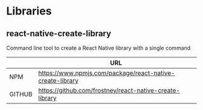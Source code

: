 # Libraries

## react-native-create-library 
Command line tool to create a React Native library with a single command

|   | URL |
| ------------- | ------------- |
| NPM  | https://www.npmjs.com/package/react-native-create-library  |
| GITHUB  | https://github.com/frostney/react-native-create-library  |
